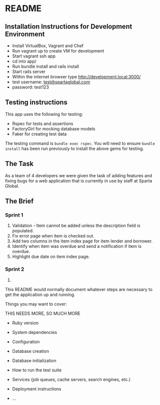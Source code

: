 # README

## Installation Instructions for Development Environment

* Install VirtualBox, Vagrant and Chef
* Run vagrant up to create VM for development
* Start vagrant ssh app 
* cd into app/
* Run bundle install and rails install
* Start rails server
* Within the internet browser type http://development.local:3000/
* test username: test@spartaglobal.com
* password: test123

## Testing instructions

This app uses the following for testing: 

* Rspec for tests and assertions
* FactoryGirl for mocking database models
* Faker for creating test data

The testing command is `bundle exec rspec`. You will need to ensure `bundle install` has been run previously to install the above gems for testing.

## The Task

As a team of 4 developers we were given the task of adding features and fixing bugs for a web application that is currently in use by staff at Sparta Global. 

## The Brief

### Sprint 1 
1. Validation - Item cannot be added unless the description field is populated.
2. Fix error page when item is checked out.
3. Add two columns in the item index page for item lender and borrower.
4. Identify when item was overdue and send a notification if item is overdue.
5. Highlight due date on item index page.

### Sprint 2
1. 

This README would normally document whatever steps are necessary to get the
application up and running.

Things you may want to cover:

THIS NEEDS MORE, SO MUCH MORE

* Ruby version

* System dependencies

* Configuration

* Database creation

* Database initialization

* How to run the test suite

* Services (job queues, cache servers, search engines, etc.)

* Deployment instructions

* ...

